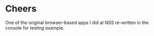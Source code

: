Cheers
======
One of the original browser-based apps I did at NSS re-written in the console for testing example. 

